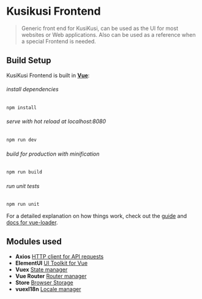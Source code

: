 # Kusikusi Frontend

> Generic front end for KusiKusi, can be used as the UI for most websites or Web applications. Also can be used as a reference when a special Frontend is needed.


## Build Setup

KusiKusi Frontend is built in **[Vue](https://vuejs.org/)**:

###### install dependencies
``` bash
npm install
```

###### serve with hot reload at localhost:8080
``` bash
npm run dev
```

###### build for production with minification
``` bash
npm run build
```

###### run unit tests
``` bash
npm run unit
```


For a detailed explanation on how things work, check out the [guide](http://vuejs-templates.github.io/webpack/) and [docs for vue-loader](http://vuejs.github.io/vue-loader).

## Modules used

* **Axios** [HTTP client for API requests](https://github.com/axios/axios)
* **ElementUI** [UI Toolkit for Vue](http://element.eleme.io/)
* **Vuex** [State manager](http://element.eleme.io/)
* **Vue Router** [Router manager](https://router.vuejs.org/en/)
* **Store** [Browser Storage](https://github.com/marcuswestin/store.js)
* **vuexI18n** [Locale manager](https://github.com/dkfbasel/vuex-i18n/)
